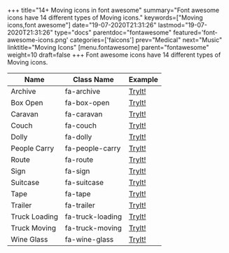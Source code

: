 +++
title="14+ Moving icons in font awesome"
summary="Font awesome icons have 14 different types of Moving icons."
keywords=["Moving icons,font awesome"]
date="19-07-2020T21:31:26"
lastmod="19-07-2020T21:31:26"
type="docs"
parentdoc="fontawesome"
featured='font-awesome-icons.png'
categories=['faicons']
prev="Medical"
next="Music"
linktitle="Moving Icons"
[menu.fontawesome]
parent="fontawesome"
weight=10
draft=false
+++
Font awesome icons have 14 different types of Moving icons.<div class='table-responsive'><table class='table'><thead><tr><th>Name</th><th>Class Name</th><th>Example</th></tr></thead><tbody><tr><td><i class="fas fa-archive"></i>Archive</td><td>fa-archive</td><td><a href='https://www.angularjswiki.com/fontawesome/fa-archive/' target='_blank'>TryIt!</a></td></tr><tr><td><i class="fas fa-box-open"></i>Box Open</td><td>fa-box-open</td><td><a href='https://www.angularjswiki.com/fontawesome/fa-box-open/' target='_blank'>TryIt!</a></td></tr><tr><td><i class="fas fa-caravan"></i>Caravan</td><td>fa-caravan</td><td><a href='https://www.angularjswiki.com/fontawesome/fa-caravan/' target='_blank'>TryIt!</a></td></tr><tr><td><i class="fas fa-couch"></i>Couch</td><td>fa-couch</td><td><a href='https://www.angularjswiki.com/fontawesome/fa-couch/' target='_blank'>TryIt!</a></td></tr><tr><td><i class="fas fa-dolly"></i>Dolly</td><td>fa-dolly</td><td><a href='https://www.angularjswiki.com/fontawesome/fa-dolly/' target='_blank'>TryIt!</a></td></tr><tr><td><i class="fas fa-people-carry"></i>People Carry</td><td>fa-people-carry</td><td><a href='https://www.angularjswiki.com/fontawesome/fa-people-carry/' target='_blank'>TryIt!</a></td></tr><tr><td><i class="fas fa-route"></i>Route</td><td>fa-route</td><td><a href='https://www.angularjswiki.com/fontawesome/fa-route/' target='_blank'>TryIt!</a></td></tr><tr><td><i class="fas fa-sign"></i>Sign</td><td>fa-sign</td><td><a href='https://www.angularjswiki.com/fontawesome/fa-sign/' target='_blank'>TryIt!</a></td></tr><tr><td><i class="fas fa-suitcase"></i>Suitcase</td><td>fa-suitcase</td><td><a href='https://www.angularjswiki.com/fontawesome/fa-suitcase/' target='_blank'>TryIt!</a></td></tr><tr><td><i class="fas fa-tape"></i>Tape</td><td>fa-tape</td><td><a href='https://www.angularjswiki.com/fontawesome/fa-tape/' target='_blank'>TryIt!</a></td></tr><tr><td><i class="fas fa-trailer"></i>Trailer</td><td>fa-trailer</td><td><a href='https://www.angularjswiki.com/fontawesome/fa-trailer/' target='_blank'>TryIt!</a></td></tr><tr><td><i class="fas fa-truck-loading"></i>Truck Loading</td><td>fa-truck-loading</td><td><a href='https://www.angularjswiki.com/fontawesome/fa-truck-loading/' target='_blank'>TryIt!</a></td></tr><tr><td><i class="fas fa-truck-moving"></i>Truck Moving</td><td>fa-truck-moving</td><td><a href='https://www.angularjswiki.com/fontawesome/fa-truck-moving/' target='_blank'>TryIt!</a></td></tr><tr><td><i class="fas fa-wine-glass"></i>Wine Glass</td><td>fa-wine-glass</td><td><a href='https://www.angularjswiki.com/fontawesome/fa-wine-glass/' target='_blank'>TryIt!</a></td></tr></tbody></table></div>
